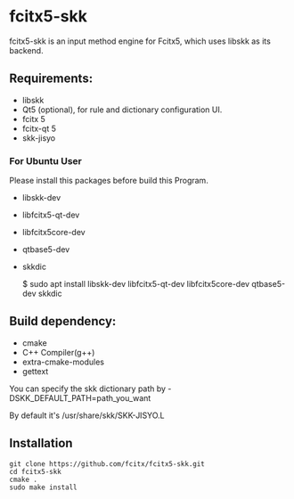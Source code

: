 # fcitx5-skk

fcitx5-skk is an input method engine for Fcitx5, which uses libskk as its backend.

## Requirements:

 - libskk
 - Qt5 (optional), for rule and dictionary configuration UI.
 - fcitx 5
 - fcitx-qt 5
 - skk-jisyo

### For Ubuntu User

Please install this packages before build this Program.

 - libskk-dev
 - libfcitx5-qt-dev
 - libfcitx5core-dev
 - qtbase5-dev
 - skkdic

    $ sudo apt install libskk-dev libfcitx5-qt-dev libfcitx5core-dev qtbase5-dev skkdic


## Build dependency:

 - cmake
 - C++ Compiler(g++)
 - extra-cmake-modules
 - gettext

You can specify the skk dictionary path by -DSKK_DEFAULT_PATH=path_you_want

By default it's /usr/share/skk/SKK-JISYO.L

## Installation 

    git clone https://github.com/fcitx/fcitx5-skk.git
    cd fcitx5-skk
    cmake .
    sudo make install
